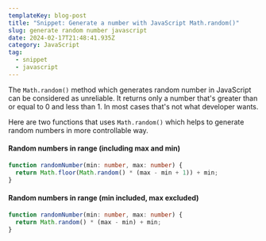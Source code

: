 ```yaml
---
templateKey: blog-post
title: "Snippet: Generate a number with JavaScript Math.random()"
slug: generate random number javascript
date: 2024-02-17T21:48:41.935Z
category: JavaScript
tag:
  - snippet
  - javascript
---
```

The `Math.random()` method which generates random number in JavaScript can be considered as unreliable. It returns only a number that's greater than or equal to 0 and less than 1. In most cases that's not what developer wants.

Here are two functions that uses `Math.random()` which helps to generate random numbers in more controllable way.

#### Random numbers in range (including max and min)

```typescript
function randomNumber(min: number, max: number) {
  return Math.floor(Math.random() * (max - min + 1)) + min;
}
```

#### Random numbers in range (min included, max excluded)

```typescript
function randomNumber(min: number, max: number) {
  return Math.random() * (max - min) + min;
}
```
